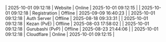 | 2025-10-01 09:12:18 | Website | Online | 2025-10-01 09:12:15 |
| 2025-10-01 09:12:18 | Registration | Offline | 2025-09-09 16:40:23 |
| 2025-10-01 09:12:18 | Auth Server | Offline | 2025-08-18 09:33:31 |
| 2025-10-01 09:12:18 | Kezan (PvE) | Offline | 2025-08-03 17:58:02 |
| 2025-10-01 09:12:18 | Gurubashi (PvP) | Offline | 2025-08-23 21:44:06 |
| 2025-10-01 09:12:18 | Cloudflare | Online | 2025-10-01 09:12:15 |
